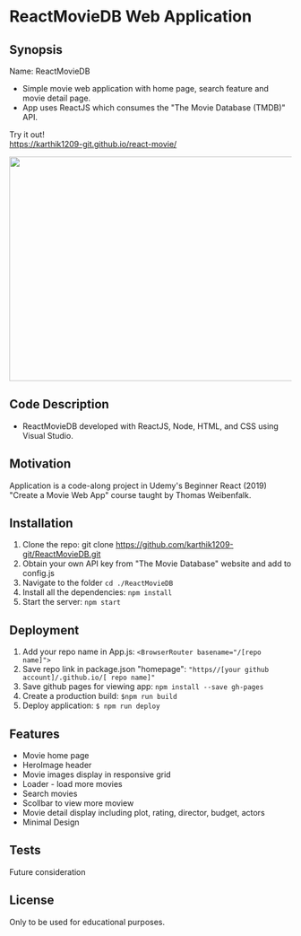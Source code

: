 #  ReactMovieDB Web Application

## Synopsis

Name:  ReactMovieDB

* Simple movie web application with home page, search feature and movie detail page.  
* App uses ReactJS which consumes the "The Movie Database (TMDB)" API. 


Try it out!   
<https://karthik1209-git.github.io/react-movie/>



<p align="center">
 <kbd><img width="900" height="400" src="readme_asset/moviereactdb.gif"></kbd>
</p>



## Code Description

* ReactMovieDB developed with ReactJS, Node, HTML, and CSS using Visual Studio.


## Motivation

Application is a code-along project in Udemy's Beginner React (2019) "Create a Movie Web App" course taught by Thomas Weibenfalk.


## Installation

1. Clone the repo: git clone https://github.com/karthik1209-git/ReactMovieDB.git
2. Obtain your own API key from "The Movie Database" website and add to config.js
3. Navigate to the folder `cd ./ReactMovieDB`
4. Install all the dependencies: `npm install`
5. Start the server: `npm start`


## Deployment

1. Add your repo name in App.js:  `<BrowserRouter basename="/[repo name]">`
2. Save repo link in package.json "homepage": `"https//[your github account]/.github.io/[ repo name]"` 
3. Save github pages for viewing app:  `npm install --save gh-pages`
4. Create a production build:  `$npm run build`
5. Deploy application:  `$ npm run deploy`


## Features

* Movie home page
* HeroImage header
* Movie images display in responsive grid
* Loader - load more movies
* Search movies
* Scollbar  to view more moview
* Movie detail display including plot, rating, director, budget, actors
* Minimal Design


## Tests

Future consideration

## License

Only to be used for educational purposes.

